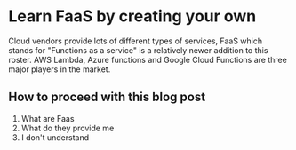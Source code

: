 # Learn FaaS by creating your own

Cloud vendors provide lots of different types of services, FaaS which stands for "Functions as a service" is a relatively newer addition to this roster. AWS Lambda, Azure functions and Google Cloud Functions are three major players in the market. 

## How to proceed with this blog post

1. What are Faas
2. What do they provide me
3. I don't understand